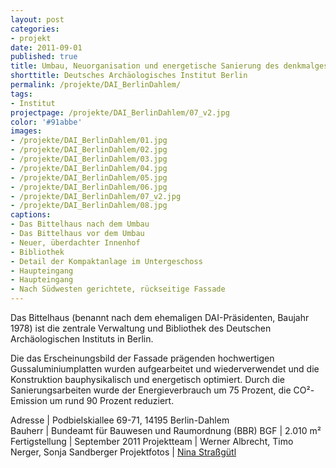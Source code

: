 ```yaml
---
layout: post
categories:
- projekt
date: 2011-09-01
published: true
title: Umbau, Neuorganisation und energetische Sanierung des denkmalgeschützten Gebäudes "Bittelhaus" für das Deutsche Archäologische Institut in Berlin-Dahlem
shorttitle: Deutsches Archäologisches Institut Berlin
permalink: /projekte/DAI_BerlinDahlem/
tags: 
- Institut
projectpage: /projekte/DAI_BerlinDahlem/07_v2.jpg 
color: '#91abbe'
images:
- /projekte/DAI_BerlinDahlem/01.jpg
- /projekte/DAI_BerlinDahlem/02.jpg
- /projekte/DAI_BerlinDahlem/03.jpg
- /projekte/DAI_BerlinDahlem/04.jpg
- /projekte/DAI_BerlinDahlem/05.jpg
- /projekte/DAI_BerlinDahlem/06.jpg
- /projekte/DAI_BerlinDahlem/07_v2.jpg
- /projekte/DAI_BerlinDahlem/08.jpg
captions:
- Das Bittelhaus nach dem Umbau
- Das Bittelhaus vor dem Umbau
- Neuer, überdachter Innenhof
- Bibliothek
- Detail der Kompaktanlage im Untergeschoss
- Haupteingang
- Haupteingang
- Nach Südwesten gerichtete, rückseitige Fassade
---
```

Das Bittelhaus (benannt nach dem ehemaligen DAI-Präsidenten, Baujahr 1978) ist die zentrale Verwaltung und Bibliothek des Deutschen Archäologischen Instituts in Berlin. 

Die das Erscheinungsbild der Fassade prägenden hochwertigen Gussaluminiumplatten wurden aufgearbeitet und wiederverwendet und die Konstruktion bauphysikalisch und energetisch optimiert. Durch die Sanierungsarbeiten wurde der Energieverbrauch um 75 Prozent, die CO²-Emission um rund 90 Prozent reduziert.

Adresse			|	Podbielskiallee 69-71, 14195 Berlin-Dahlem 	 
Bauherr			|	Bundeamt für Bauwesen und Raumordnung (BBR)
BGF				|	2.010 m²
Fertigstellung	|	September 2011
Projektteam		|	Werner Albrecht, Timo Nerger, Sonja Sandberger
Projektfotos	|	[Nina Straßgütl](http://www.ninastrg.de/)